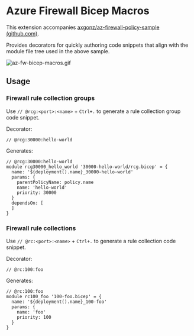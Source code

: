 # Azure Firewall Bicep Macros

This extension accompanies [axgonz/az-firewall-policy-sample (github.com)](https://github.com/axgonz/az-firewall-policy-sample).

Provides decorators for quickly authoring code snippets that align with the module file tree used in the above sample.

![az-fw-bicep-macros.gif](https://raw.githubusercontent.com/axgonz/az-firewall-policy-sample/2b07d9c3d3d62996d9447b043876139557f352df/macros/repo/docs/az-fw-bicep-macros.gif)

## Usage

### Firewall rule collection groups

Use `// @rcg:<port>:<name>` + `Ctrl+.` to generate a rule collection group code snippet.

Decorator:

``` bicep
// @rcg:30000:hello-world
```

Generates:

``` bicep
// @rcg:30000:hello-world
module rcg30000_hello_world '30000-hello-world/rcg.bicep' = {
  name: '${deployment().name}_30000-hello-world'
  params: {
    parentPolicyName: policy.name
    name: 'hello-world'
    priority: 30000
  }
  dependsOn: [
  ]
}
```

### Firewall rule collections

Use `// @rc:<port>:<name>` + `Ctrl+.` to generate a rule collection code snippet.

Decorator:

``` bicep
// @rc:100:foo
```

Generates:

``` bicep
// @rc:100:foo
module rc100_foo '100-foo.bicep' = {
  name: '${deployment().name}_100-foo'
  params: {
    name: 'foo'
    priority: 100
  }
}
```

